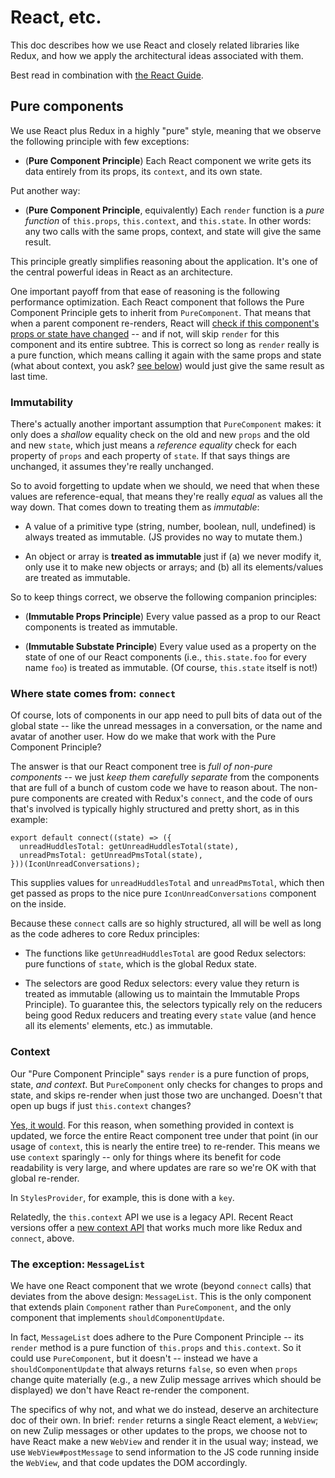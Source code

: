 # React, etc.

This doc describes how we use React and closely related libraries like
Redux, and how we apply the architectural ideas associated with them.

Best read in combination with [the React
Guide](https://reactjs.org/docs/hello-world.html).

## Pure components

We use React plus Redux in a highly "pure" style, meaning that we observe
the following principle with few exceptions:

* (**Pure Component Principle**) Each React component we write gets its data
  entirely from its props, its `context`, and its own state.

Put another way:

* (**Pure Component Principle**, equivalently) Each `render` function is a
  *pure function* of `this.props`, `this.context`, and `this.state`.  In
  other words: any two calls with the same props, context, and state will
  give the same result.

This principle greatly simplifies reasoning about the application.  It's one
of the central powerful ideas in React as an architecture.

One important payoff from that ease of reasoning is the following
performance optimization.  Each React component that follows the Pure
Component Principle gets to inherit from `PureComponent`.  That means that
when a parent component re-renders, React will [check if this component's
props or state have
changed](https://reactjs.org/docs/optimizing-performance.html#avoid-reconciliation)
-- and if not, will skip `render` for this component and its entire subtree.
This is correct so long as `render` really is a pure function, which means
calling it again with the same props and state (what about context, you ask?
[see below](#context)) would just give the same result as last time.

### Immutability

There's actually another important assumption that `PureComponent` makes: it
only does a *shallow* equality check on the old and new `props` and the old
and new `state`, which just means a *reference equality* check for each
property of `props` and each property of `state`.  If that says things are
unchanged, it assumes they're really unchanged.

So to avoid forgetting to update when we should, we need that when these
values are reference-equal, that means they're really *equal* as values all
the way down.  That comes down to treating them as *immutable*:

* A value of a primitive type (string, number, boolean, null, undefined) is
  always treated as immutable.  (JS provides no way to mutate them.)

* An object or array is **treated as immutable** just if (a) we never modify
  it, only use it to make new objects or arrays; and (b) all its
  elements/values are treated as immutable.

So to keep things correct, we observe the following companion principles:

* (**Immutable Props Principle**) Every value passed as a prop to our React
  components is treated as immutable.

* (**Immutable Substate Principle**) Every value used as a property on the
  state of one of our React components (i.e., `this.state.foo` for every
  name `foo`) is treated as immutable.  (Of course, `this.state` itself is
  not!)

### Where state comes from: `connect`

Of course, lots of components in our app need to pull bits of data out of
the global state -- like the unread messages in a conversation, or the name
and avatar of another user.  How do we make that work with the Pure
Component Principle?

The answer is that our React component tree is *full of non-pure components*
-- we just *keep them carefully separate* from the components that are full
of a bunch of custom code we have to reason about.  The non-pure components
are created with Redux's `connect`, and the code of ours that's involved is
typically highly structured and pretty short, as in this example:

```
export default connect((state) => ({
  unreadHuddlesTotal: getUnreadHuddlesTotal(state),
  unreadPmsTotal: getUnreadPmsTotal(state),
}))(IconUnreadConversations);
```

This supplies values for `unreadHuddlesTotal` and `unreadPmsTotal`, which
then get passed as props to the nice pure `IconUnreadConversations`
component on the inside.

Because these `connect` calls are so highly structured, all will be well as
long as the code adheres to core Redux principles:

* The functions like `getUnreadHuddlesTotal` are good Redux selectors: pure
  functions of `state`, which is the global Redux state.

* The selectors are good Redux selectors: every value they return is treated
  as immutable (allowing us to maintain the Immutable Props Principle).  To
  guarantee this, the selectors typically rely on the reducers being good
  Redux reducers and treating every `state` value (and hence all its
  elements' elements, etc.) as immutable.

### Context

Our "Pure Component Principle" says `render` is a pure function of props,
state, *and context*.  But `PureComponent` only checks for changes to props
and state, and skips re-render when just those two are unchanged.  Doesn't
that open up bugs if just `this.context` changes?

[Yes, it
would](https://reactjs.org/docs/legacy-context.html#updating-context).  For
this reason, when something provided in context is updated, we force the
entire React component tree under that point (in our usage of `context`,
this is nearly the entire tree) to re-render.  This means we use `context`
sparingly -- only for things where its benefit for code readability is very
large, and where updates are rare so we're OK with that global re-render.

In `StylesProvider`, for example, this is done with a `key`.

Relatedly, the `this.context` API we use is a legacy API.  Recent React
versions offer a [new context API](https://reactjs.org/docs/context.html)
that works much more like Redux and `connect`, above.

### The exception: `MessageList`

We have one React component that we wrote (beyond `connect` calls) that
deviates from the above design: `MessageList`.  This is the only
component that extends plain `Component` rather than `PureComponent`, and
the only component that implements `shouldComponentUpdate`.

In fact, `MessageList` does adhere to the Pure Component Principle -- its
`render` method is a pure function of `this.props` and `this.context`.  So
it could use `PureComponent`, but it doesn't -- instead we have a
`shouldComponentUpdate` that always returns `false`, so even when `props`
change quite materially (e.g., a new Zulip message arrives which should be
displayed) we don't have React re-render the component.

The specifics of why not, and what we do instead, deserve an architecture
doc of their own.  In brief: `render` returns a single React element, a
`WebView`; on new Zulip messages or other updates to the props, we choose
not to have React make a new `WebView` and render it in the usual way;
instead, we use `WebView#postMessage` to send information to the JS code
running inside the `WebView`, and that code updates the DOM accordingly.
